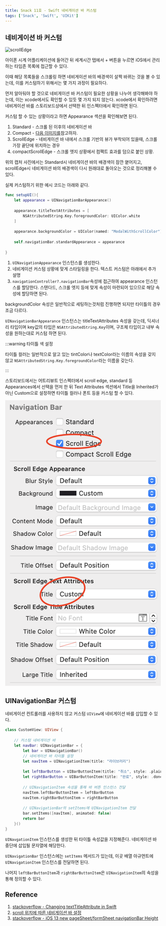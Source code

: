 ```yaml
---
title: Snack 11호 - Swift 네비게이션 바 커스텀
tags: ['Snack', 'Swift', 'UIKit']
---
```


## 네비게이션 바 커스텀

![scrollEdge](../.vuepress/assets/snack/scroll-edge.gif)

아이폰 시계 어플리케이션에 들어간 뒤 세계시간 탭에서 + 버튼을 누르면 iOS에서 관리하는 타임존 목록에 접근할 수 있다.

이때 해당 목록들을 스크롤링 하면 네비게이션 바의 배경색이 살짝 바뀌는 것을 볼 수 있는데, 이를 커스텀하기 위해서는 몇 가지 과정이 필요하다.

먼저 알아둬야 할 것으로 네비게이션 바 커스텀이 필요한 상황을 나누어 생각해봐야 하는데, 이는 xcode에서도 확인할 수 있듯 몇 가지 되지 않는다. xcode에서 확인하려면 네비게이션 바를 스토리보드상에서 선택한 뒤 인스펙터에서 확인하면 된다.

커스텀 할 수 있는 상황이라고 하면 Appearance 섹션을 확인해보면 된다.

1.  Standard - 스크롤 된 이후의 네비게이션 바
2.  Compact - [다음 이미지를](https://stackoverflow.com/questions/58296535/ios-13-new-pagesheet-formsheet-navigationbar-height)참고하자.
3.  ScrollEdge - 네비게이션 바 내에서 스크롤 기반의 뷰가 부착되어 있을때, 스크롤 가장 끝단에 위치하는 경우
4.  compactScrollEdge - 스크롤 엣지 상황에서 컴팩트 효과를 덤으로 붙인 상황.

위의 캡처 사진에서는 Standard시 네비게이션 바의 배경색이 잠깐 옅어지고, scrollEdge시 네비게이션 바의 배경색이 다시 원래대로 돌아오는 것으로 정리해볼 수 있다.

실제 커스텀하기 위한 예시 코드는 아래와 같다.

```swift
func setupUI(){
    let appearance = UINavigationBarAppearance()

    appearance.titleTextAttributes = [
        NSAttributedString.Key.foregroundColor: UIColor.white
    ]

    appearance.backgroundColor = UIColor(named: "ModalWithScrollColor")

    self.navigationBar.standardAppearance = appearance

}
```

1. `UINavigationAppearance` 인스턴스를 생성한다.
2. 네비게이션 커스텀 상황에 맞게 스타일링을 한다. 텍스트 커스텀은 아래에서 추가 설명
3. `navigationController?.navigationBar`속성에 접근하여 appearance 인스턴스를 할당한다. 스탠다드, 스크롤 엣지 등에 맞게 속성이 마련되어 있으므로 해당 속성에 할당하면 된다.

backgroundColor 속성은 일반적으로 세팅하는것처럼 진행하면 되지만 타이틀의 경우 조금 다르다.

`UINavigationBarAppearance` 인스턴스는 titleTextAttributes 속성을 갖는데, 딕셔너리 타입이며 key값의 타입은 `NSAttributedString.Key`이며, 구조체 타입이고 내부 속성을 원하는대로 커스텀 하면 된다.

:::warning 타이틀 색 설정

타이틀 컬러는 일반적으로 알고 있는 tintColor나 textColor라는 이름의 속성을 갖지 않고 `NSAttributedString.Key.foregroundColor`라는 이름을 갖는다.

:::

스토리보드에서는 어트리뷰트 인스펙터에서 scroll edge, standard 등 Appearances에서 선택을 먼저 한 뒤 Text Attributes 섹션에서 Title을 Inherited가 아닌 Custom으로 설정하면 타이틀 컬러나 폰트 등을 커스텀 할 수 있다.

![attribute](../.vuepress/assets/snack/attribute.png)

## UINavigationBar 커스텀

네비게이션 컨트롤러를 사용하지 않고 커스텀 `UIView`에 네비게이션 바를 삽입할 수 있다.

```swift
class CustomView: UIView {

    // 커스텀 네비게이션 바
    let navBar: UINavigationBar = {
        let bar = UINavigationBar()
        // 네비게이션 바 타이틀 설정
        let navItem = UINavigationItem(title: "라이브러리")

        let leftBarButton = UIBarButtonItem(title: "취소", style: .plain, target: self, action: #selector(handleBackButtonTapped))
        let rightBarButton = UIBarButtonItem(title: "완료", style: .done, target: self, action: #selector(handleCompletionButtonTapped))

        // UINavigationItem 속성을 통해 바 버튼 인스턴스 전달
        navItem.leftBarButtonItem = leftBarButton
        navItem.rightBarButtonItem = rightBarButton

        // UINavigationBar의 setItems에 UINavigationItem 전달
        bar.setItems([navItem], animated: false)
        return bar
    }()
}
```

`UINavgationItem` 인스턴스를 생성한 뒤 타이틀 속성값을 지정해준다. 네비게이션 바 중단에 삽입될 문자열에 해당한다.

`UINavigationBar` 인스턴스에는 `setItems` 메서드가 있는데, 이곳 배열 아규먼트에 `UINavigationItem` 인스턴스를 전달하면 된다.

나머지 `leftBarButtonItem`과 `rightBarButtonItem`은 `UINavigationItem`의 속성을 통해 정의할 수 있다.

## Reference

1. [stackoverflow - Changing textTitleAttribute in Swift](https://stackoverflow.com/questions/26868847/changing-titletextattribute-in-swift)
2. [scroll 위치에 따른 네비게이션 바 설정](https://velog.io/@haanwave/scroll-%EC%9C%84%EC%B9%98%EC%97%90-%EB%94%B0%EB%A5%B8-NavigatonBar-%EC%84%A4%EC%A0%95)
3. [stackoverflow - iOS 13 new pageSheet/formSheet navigationBar Height](https://stackoverflow.com/questions/58296535/ios-13-new-pagesheet-formsheet-navigationbar-height)
